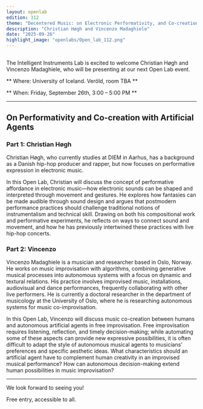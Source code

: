 ```yaml
---
layout: openlab
edition: 112
theme: "Decentered Music: on Electronic Performativity, and Co-creation with Artificial Agents"
description: "Christian Høgh and Vincenzo Madaghiele"
date: "2025-09-26"
highlight_image: "openlabs/Open_lab_112.png"
---
```


<script>
    import CaptionedImage from "../../components/Images/CaptionedImage.svelte"
</script>

<CaptionedImage
src="openlabs/open_lab_112.jpg"
alt="OpenLab112."
caption=""/>


## 

The Intelligent Instruments Lab is excited to welcome Christian Høgh and Vincenzo Madaghiele, who will be presenting at our next Open Lab event.

** Where: University of Iceland. Veröld, room TBA **

** When: Friday, September 26th, 3:00 – 5:00 PM **


****

## On Performativity and Co-creation with Artificial Agents

### Part 1: Christian Høgh
Christian Høgh, who currently studies at DIEM in Aarhus, has a background as a Danish hip-hop producer and rapper, but now focuses on performative expression in electronic music.

In this Open Lab, Christian will discuss the concept of performative affordance in electronic music—how electronic sounds can be shaped and interpreted through movement and gestures. He explores how fantasies can be made audible through sound design and argues that postmodern performance practices should challenge traditional notions of instrumentalism and technical skill. Drawing on both his compositional work and performative experiments, he reflects on ways to connect sound and movement, and how he has previously intertwined these practices with live hip-hop concerts.



### Part 2: Vincenzo
Vincenzo Madaghiele is a musician and researcher based in Oslo, Norway. He works on music improvisation with algorithms, combining generative musical processes into autonomous systems with a focus on dynamic and textural relations. His practice involves improvised music, installations, audiovisual and dance performances, frequently collaborating with other live performers. He is currently a doctoral researcher in the department of musicology at the University of Oslo, where he is researching autonomous systems for music co-improvisation. 

In this Open Lab, Vincenzo will discuss music co-creation between humans and autonomous artificial agents in free improvisation. Free improvisation requires listening, reflection, and timely decision-making; while automating some of these aspects can provide new expressive possibilities, it is often difficult to adapt the style of autonomous musical agents to musicians' preferences and specific aesthetic ideas. 
What characteristics should an artificial agent have to complement human creativity in an improvised musical performance? How can autonomous decision-making extend human possibilities in music improvisation?


****

We look forward to seeing you!

Free entry, accessible to all.
